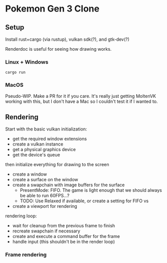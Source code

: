 # Pokemon Gen 3 Clone

## Setup

Install rust+cargo (via rustup), vulkan sdk(?), and gtk-dev(?)

Renderdoc is useful for seeing how drawing works.

### Linux + Windows
`cargo run`

### MacOS
Pseudo-WIP. Make a PR for it if you care.
It's really just getting MoltenVK working with this, but I don't have a Mac so I couldn't test it if I wanted to.

## Rendering

Start with the basic vulkan initialization:

- get the required window extensions
- create a vulkan instance
- get a physical graphics device
- get the device's queue

then initialize everything for drawing to the screen

- create a window
- create a surface on the window
- create a swapchain with image buffers for the surface
  - PresentMode: FIFO. The game is light enough that we should always be able to run 60FPS...?
  - TODO: Use Relaxed if available, or create a setting for FIFO vs
- create a viewport for rendering

rendering loop:

- wait for cleanup from the previous frame to finish
- recreate swapchain if necessary
- create and execute a command buffer for the frame
- handle input (this shouldn't be in the render loop)

### Frame rendering
